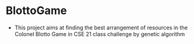 # BlottoGame
* This project aims at finding the best arrangement of resources in the Colonel Blotto Game in CSE 21 class challenge by genetic algorithm
